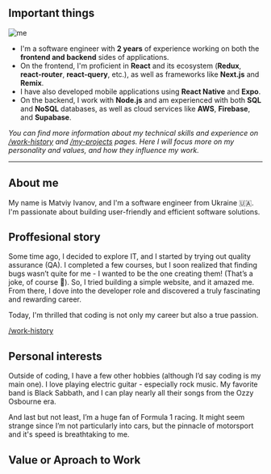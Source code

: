 ## Important things

<div class='flex md:flex-row flex-col gap-4 items-center'>
  <div class='max-w-[340px] w-full'>
    <img src="https://placehold.co/400x500" alt="me" class="rounded-md border-2 border-accent" />
  </div>

  - I'm a software engineer with **2 years** of experience working on both the **frontend and backend** sides of applications.
  - On the frontend, I'm proficient in **React** and its ecosystem (**Redux**, **react-router**, **react-query**, etc.),
  as well as frameworks like **Next.js** and **Remix**.
  - I have also developed mobile applications using **React Native** and **Expo**.
  - On the backend, I work with **Node.js** and am experienced with both **SQL** and **NoSQL** databases,
  as well as cloud services like **AWS**, **Firebase**, and **Supabase**.
</div>

*You can find more information about my technical skills and experience on [/work-history](/work-history) and [/my-projects](/my-projects) pages.
Here I will focus more on my personality and values, and how they influence my work.*

---

## About me

My name is Matviy Ivanov, and I'm a software engineer from Ukraine 🇺🇦.
I'm passionate about building user-friendly and efficient software solutions.

## Proffesional story

Some time ago, I decided to explore IT, and I started by trying out quality assurance (QA).
I completed a few courses, but I soon realized that finding bugs wasn’t quite for me - I wanted to be the one creating them! (That’s a joke, of course 😬).
So, I tried building a simple website, and it amazed me. From there, I dove into the developer role and discovered a truly fascinating and rewarding career.

Today, I'm thrilled that coding is not only my career but also a true passion.

[/work-history](/work-history)

## Personal interests

Outside of coding, I have a few other hobbies (although I’d say coding is my main one).
I love playing electric guitar - especially rock music. My favorite band is Black Sabbath,
and I can play nearly all their songs from the Ozzy Osbourne era.

And last but not least, I’m a huge fan of Formula 1 racing.
It might seem strange since I’m not particularly into cars,
but the pinnacle of motorsport and it's speed is breathtaking to me.

## Value or Aproach to Work
